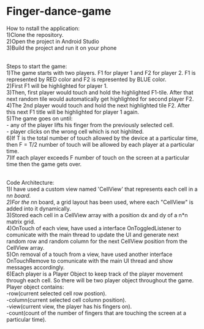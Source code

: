 # Finger-dance-game

How to nstall the application:
<br/>1)Clone the repository.
<br/>2)Open the project in Android Studio
<br/>3)Build the project and run it on your phone

<br/>Steps to start the game:
<br/>1)The game starts with two players. F1 for player 1 and F2 for player 2. F1 is represented by RED color and F2 is represented by BLUE color.
<br/>2)First F1 will be highlighted for player 1.
<br/>3)Then, first player would touch and hold the highlighted F1-tile. After that next random tile would automatically get highlighted for second player F2.
<br/>4)The 2nd player would touch and hold the next highlighted tile F2. After this next F1 title will be highlighted for player 1 again. 
<br/>5)The game goes on until:
  <br/>- any of the player lifts his finger from the previously selected cell.
  <br/>- player clicks on the wrong cell which is not highlited.
<br/>6)If T is the total number of touch allowed by the device at a particular time, then F = T/2 number of touch will be allowed by each player at a particular time.
<br/>7)If each player exceeds F number of touch on the screen at a particular time then the game gets over.

<br/>Code Architecture:
<br/>1)I have used a custom view named 'CellView' that represents each cell in a n*n board.
<br/>2)For the n*n board, a grid layout has been used, where each "CellView" is added into it dynamically.
<br/>3)Stored each cell in a CellView array with a position dx and dy of a n*n matrix grid.
<br/>4)OnTouch of each view, have used a interface OnToggledListener to comunicate with the main thread to update the UI and generate next random row and random column for the next CellView position from the CellView array.
<br/>5)On removal of a touch from a view, have used another interface OnTouchRemove to comunicate with the main UI thread and show messages accordingly.
<br/>6)Each player is a Player Object to keep track of the player movement through each cell. So there will be two player object throughout the game.
Player object contains:
  <br/>-row(current selected cell row postion).
  <br/>-column(current selected cell column position).
  <br/>-view(current view, the player has his fingers on).
  <br/>-count(count of the number of fingers that are touching the screen at a particular time).
  


